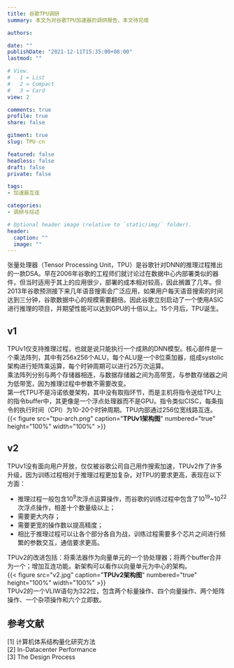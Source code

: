 ```yaml
---
title: 谷歌TPU调研
summary: 本文为对谷歌TPU加速器的调研报告，本文待完成

authors:

date: ""
publishDate: "2021-12-11T15:35:00+08:00"
lastmod: ""

# View.
#   1 = List
#   2 = Compact
#   3 = Card
view: 2

comments: true
profile: true
share: false

gitment: true
slug: TPU-cn

featured: false
headless: false
draft: false
private: false

tags:
- 加速器互连

categories:
- 调研与综述

# Optional header image (relative to `static/img/` folder).
header:
  caption: ""
  image: ""
---
```


张量处理器（Tensor Processing Unit，TPU）是谷歌针对DNN的推理过程推出的一款DSA。早在2006年谷歌的工程师们就讨论过在数据中心内部署类似的器件，但当时适用于其上的应用很少，部署的成本相对较高，因此搁置了几年。但2013年谷歌预测接下来几年语音搜索会广泛应用，如果用户每天语音搜索的时间达到三分钟，谷歌数据中心的规模需要翻倍。因此谷歌立刻启动了一个使用ASIC进行推理的项目，并期望性能可以达到GPU的十倍以上。15个月后，TPU诞生。

## **v1**

TPUv1仅支持推理过程，也就是说只能执行一个成熟的DNN模型。核心部件是一个乘法阵列，其中有256x256个ALU，每个ALU是一个8位乘加器，组成systolic架构进行矩阵乘运算，每个时钟周期可以进行25万次运算。  
乘法阵列分别与两个存储器相连，与数据存储器之间为高带宽，与参数存储器之间为低带宽，因为推理过程中参数不需要改变。  
第一代TPU不是冯诺依曼架构，其中没有取指环节，而是主机将指令送给TPU上的指令buffer中，其更像是一个浮点处理器而不是GPU。指令类似CISC，每条指令的执行时间（CPI）为10-20个时钟周期。TPU内部通过256位宽线路互连。  
{{< figure src="tpu-arch.png" caption="**TPUv1架构图**" numbered="true" height="100%" width="100%" >}}  
 

## **v2**
TPUv1没有面向用户开放，仅仅被谷歌公司自己用作搜索加速，TPUv2作了许多升级，因为训练过程相对于推理过程更加复杂，对TPU的要求更高，表现在以下方面：  

- 推理过程一般包含10<sup>9</sup>次浮点运算操作，而谷歌的训练过程中包含了10<sup>19</sup>~10<sup>22</sup>次浮点操作，相差十个数量级以上；  
- 需要更大内存；  
- 需要更宽的操作数以提高精度；  
- 相比于推理过程可以让各个部分各自为战，训练过程需要多个芯片之间进行频繁的参数交互，通信要求更高。  

TPUv2的改进包括：将乘法器作为向量单元的一个协处理器；将两个buffer合并为一个；增加互连功能。新架构可以看作以向量单元为中心的架构。  
{{< figure src="v2.jpg" caption="**TPUv2架构图**" numbered="true" height="100%" width="100%" >}}  
TPUv2的一个VLIW语句为322位，包含两个标量操作、四个向量操作、两个矩阵操作、一个杂项操作和六个立即数。  


## **参考文献**
[1] 计算机体系结构量化研究方法  
[2] In-Datacenter Performance  
[3] The Design Process  